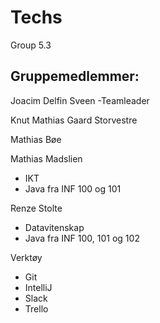 ﻿# Techs
Group 5.3

## Gruppemedlemmer:

Joacim Delfin Sveen -Teamleader

Knut Mathias Gaard Storvestre

Mathias Bøe

Mathias Madslien
* IKT
* Java fra INF 100 og 101

Renze Stolte
* Datavitenskap
* Java fra INF 100, 101 og 102

Verktøy
- Git
- IntelliJ
- Slack
- Trello